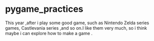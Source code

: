 # pygame_practices
This year ,after i play some good game, such as Nintendo Zelda series games, Castlevania series ,and so on.I like them very much, so i think maybe i can explore  how to make a game .
